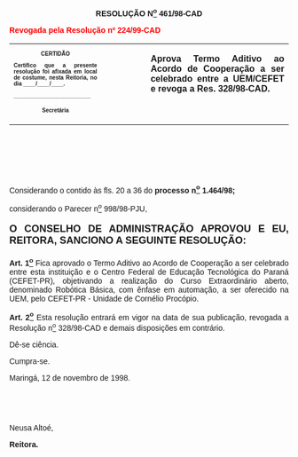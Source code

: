 <BODY>

<B><FONT FACE="Arial"><P ALIGN="CENTER"></P>
<P ALIGN="CENTER">&nbsp;</P>
<P ALIGN="CENTER">RESOLU&Ccedil;&Atilde;O  N<U><SUP>o</U></SUP> 461/98-CAD</P>
<P ALIGN="JUSTIFY"></P>
</FONT><FONT FACE="Arial" COLOR="#ff0000"><P ALIGN="JUSTIFY">Revogada pela Resolu&ccedil;&atilde;o nº 224/99-CAD</P>
</FONT><FONT FACE="Arial"><P ALIGN="JUSTIFY"></P></B></FONT>
<TABLE CELLSPACING=0 BORDER=0 CELLPADDING=7 WIDTH=596>
<TR><TD WIDTH="33%" VALIGN="TOP">
<B><FONT FACE="Arial" SIZE=1><P ALIGN="CENTER">CERTID&Atilde;O</P>
<P ALIGN="JUSTIFY">   Certifico que a presente resolu&ccedil;&atilde;o foi afixada em local de costume, nesta Reitoria, no dia ____/____/____.</P>
<P ALIGN="JUSTIFY"></P>
<P ALIGN="JUSTIFY">_________________________</P>
<P ALIGN="CENTER">Secret&aacute;ria</B></FONT></TD>
<TD WIDTH="16%" VALIGN="TOP">&nbsp;</TD>
<TD WIDTH="51%" VALIGN="TOP">
<B><FONT FACE="Arial"><P ALIGN="JUSTIFY">Aprova Termo Aditivo ao Acordo de Coopera&ccedil;&atilde;o a ser celebrado entre a UEM/CEFET e revoga a Res. 328/98-CAD.</P>
<P ALIGN="JUSTIFY"></B></FONT></TD>
</TR>
</TABLE>

<FONT FACE="Arial"><P ALIGN="JUSTIFY">&nbsp;</P>
<P ALIGN="JUSTIFY">&nbsp;</P>
<P ALIGN="JUSTIFY">&nbsp;</P>
<P ALIGN="JUSTIFY">&#9;Considerando o contido &agrave;s fls. 20 a 36 do <B>processo n<U><SUP>o</U></SUP> 1.464/98;</B> </P>
<B><P ALIGN="JUSTIFY">&#9;</B>considerando o Parecer n<U><SUP>o</U></SUP> 998/98-PJU,</P>
<B><P ALIGN="JUSTIFY"></P>
</FONT><FONT FACE="Arial" SIZE=4><P ALIGN="JUSTIFY">O CONSELHO DE ADMINISTRA&Ccedil;&Atilde;O APROVOU E EU, REITORA, SANCIONO A SEGUINTE RESOLU&Ccedil;&Atilde;O:</P>
</FONT><FONT FACE="Arial"><P ALIGN="JUSTIFY"></P>
</B><P ALIGN="JUSTIFY">&#9;<B>Art. 1<U><SUP>o</U></SUP> </B>Fica aprovado o Termo Aditivo ao Acordo de Coopera&ccedil;&atilde;o a ser celebrado entre esta institui&ccedil;&atilde;o e o Centro Federal de Educa&ccedil;&atilde;o Tecnol&oacute;gica do Paran&aacute; (CEFET-PR), objetivando a realiza&ccedil;&atilde;o do Curso Extraordin&aacute;rio aberto, denominado Rob&oacute;tica B&aacute;sica, com &ecirc;nfase em automa&ccedil;&atilde;o, a ser oferecido na UEM, pelo CEFET-PR - Unidade de Corn&eacute;lio Proc&oacute;pio.</P>
<P ALIGN="JUSTIFY">&#9;<B>Art. 2<U><SUP>o</U></SUP> </B>Esta resolu&ccedil;&atilde;o entrar&aacute; em vigor na data de sua publica&ccedil;&atilde;o, revogada a Resolu&ccedil;&atilde;o n<U><SUP>o</U></SUP> 328/98-CAD e demais disposi&ccedil;&otilde;es em contr&aacute;rio.</P>
<P ALIGN="JUSTIFY">&#9;D&ecirc;-se ci&ecirc;ncia.</P>
<P ALIGN="JUSTIFY">&#9;Cumpra-se.</P>
<P ALIGN="JUSTIFY"></P>
<P ALIGN="JUSTIFY">&#9;&#9;&#9;&#9;&#9;&#9;Maring&aacute;, 12 de novembro de 1998.</P>
<P ALIGN="JUSTIFY"></P>
<P ALIGN="JUSTIFY">&nbsp;</P>
<P ALIGN="JUSTIFY">&nbsp;</P>
<P ALIGN="JUSTIFY">&#9;&#9;&#9;&#9;&#9;&#9;Neusa Alto&eacute;,</P>
<P ALIGN="JUSTIFY">&#9;&#9;&#9;&#9;&#9;&#9;<B>Reitora.</P>
</B></FONT><FONT SIZE=2></FONT></BODY>
